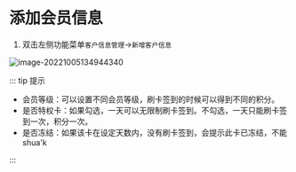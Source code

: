 # 添加会员信息

1. 双击左侧功能菜单`客户信息管理`->`新增客户信息`

![image-20221005134944340](https://vuepressdocs.oss-cn-hangzhou.aliyuncs.com/docsimages/202210051349814.png)

::: tip 提示

* 会员等级：可以设置不同会员等级，刷卡签到的时候可以得到不同的积分。
* 是否特权卡：如果勾选，一天可以无限制刷卡签到。不勾选，一天只能刷卡签到一次，积分一次。
* 是否冻结：如果该卡在设定天数内，没有刷卡签到，会提示此卡已冻结，不能shua'k

:::